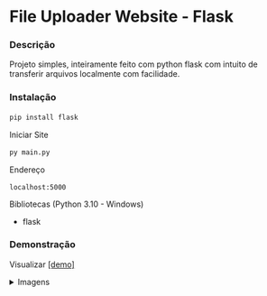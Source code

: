 # File Uploader Website - Flask

### Descrição

Projeto simples, inteiramente feito com python flask com intuito de transferir arquivos localmente com facilidade.

### Instalação 

```bash
pip install flask
```

Iniciar Site

```bash
py main.py
```

Endereço
```url
localhost:5000
```

Bibliotecas (Python 3.10 - Windows)
- flask 

### Demonstração

Visualizar [[demo]]()

<details>
<summary>Imagens</summary>

![demo](./github/demo_1.png)

</details>

